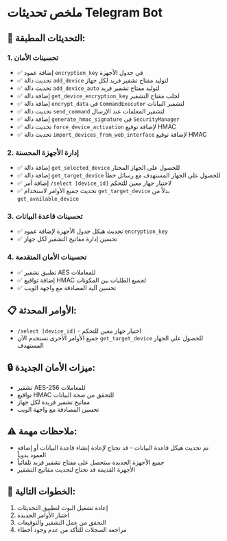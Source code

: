 # ملخص تحديثات Telegram Bot

## 🔧 التحديثات المطبقة:

### 1. تحسينات الأمان
- ✅ إضافة عمود `encryption_key` في جدول الأجهزة
- ✅ تحديث دالة `add_device` لتوليد مفتاح تشفير فريد لكل جهاز
- ✅ تحديث دالة `add_device_auto` لتوليد مفتاح تشفير فريد
- ✅ إضافة دالة `get_device_encryption_key` لجلب مفتاح التشفير
- ✅ إضافة دالة `encrypt_data` في `CommandExecutor` لتشفير البيانات
- ✅ تحديث دالة `send_command` لتشفير المعلمات عند الإرسال
- ✅ إضافة دالة `generate_hmac_signature` في `SecurityManager`
- ✅ تحديث دالة `force_device_activation` لإضافة توقيع HMAC
- ✅ تحديث دالة `import_devices_from_web_interface` لإضافة توقيع HMAC

### 2. إدارة الأجهزة المحسنة
- ✅ إضافة دالة `get_selected_device` للحصول على الجهاز المختار
- ✅ إضافة دالة `get_target_device` للحصول على الجهاز المستهدف مع رسائل خطأ
- ✅ إضافة أمر `/select [device_id]` لاختيار جهاز معين للتحكم
- ✅ تحديث جميع الأوامر لاستخدام `get_target_device` بدلاً من `get_available_device`

### 3. تحسينات قاعدة البيانات
- ✅ تحديث هيكل جدول الأجهزة لإضافة عمود `encryption_key`
- ✅ تحسين إدارة مفاتيح التشفير لكل جهاز

### 4. تحسينات الأمان المتقدمة
- ✅ تطبيق تشفير AES للمعاملات
- ✅ إضافة تواقيع HMAC لجميع الطلبات بين المكونات
- ✅ تحسين آلية المصادقة مع واجهة الويب

## 📋 الأوامر المحدثة:
- `/select [device_id]` - اختيار جهاز معين للتحكم
- جميع الأوامر الأخرى تستخدم الآن `get_target_device` للحصول على الجهاز المستهدف

## 🔒 ميزات الأمان الجديدة:
- تشفير AES-256 للمعاملات
- تواقيع HMAC للتحقق من صحة البيانات
- مفاتيح تشفير فريدة لكل جهاز
- تحسين المصادقة مع واجهة الويب

## ⚠️ ملاحظات مهمة:
- تم تحديث هيكل قاعدة البيانات - قد تحتاج لإعادة إنشاء قاعدة البيانات أو إضافة العمود يدوياً
- جميع الأجهزة الجديدة ستحصل على مفتاح تشفير فريد تلقائياً
- الأجهزة القديمة قد تحتاج لتحديث مفاتيح التشفير

## 🚀 الخطوات التالية:
1. إعادة تشغيل البوت لتطبيق التحديثات
2. اختبار الأوامر الجديدة
3. التحقق من عمل التشفير والتوقيعات
4. مراجعة السجلات للتأكد من عدم وجود أخطاء